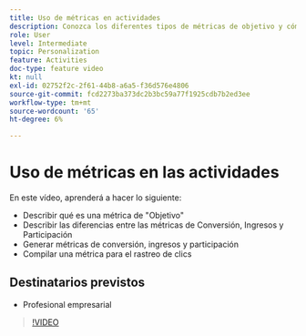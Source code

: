 ```yaml
---
title: Uso de métricas en actividades
description: Conozca los diferentes tipos de métricas de objetivo y cómo utilizarlas para medir el rendimiento de su actividad.
role: User
level: Intermediate
topic: Personalization
feature: Activities
doc-type: feature video
kt: null
exl-id: 02752f2c-2f61-44b8-a6a5-f36d576e4806
source-git-commit: fcd2273ba373dc2b3bc59a77f1925cdb7b2ed3ee
workflow-type: tm+mt
source-wordcount: '65'
ht-degree: 6%

---
```


# Uso de métricas en las actividades

En este vídeo, aprenderá a hacer lo siguiente:

* Describir qué es una métrica de &quot;Objetivo&quot;
* Describir las diferencias entre las métricas de Conversión, Ingresos y Participación
* Generar métricas de conversión, ingresos y participación
* Compilar una métrica para el rastreo de clics

## Destinatarios previstos

* Profesional empresarial

>[!VIDEO](https://video.tv.adobe.com/v/17380/?quality=12)

